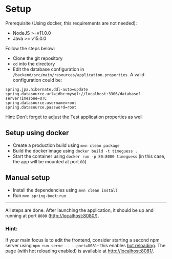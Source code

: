 # Setup

Prerequisite (Using docker, this requirements are not needed): 
* NodeJS >=v11.0.0
* Java >= v15.0.0

Follow the steps below:
 * Clone the git repository
 * `cd` into the directory
 * Edit the database configuration in `/backend/src/main/resources/application.properties`. A valid configuration could be:
```
spring.jpa.hibernate.ddl-auto=update
spring.datasource.url=jdbc:mysql://localhost:3306/database?serverTimezone=UTC
spring.datasource.username=root
spring.datasource.password=root
```

Hint: Don't forget to adjust the Test application properties as well

## Setup using docker
 * Create a production build using `mvn clean package`
 * Build the docker image using `docker build -t timeguess .`
 * Start the container using `docker run -p 80:8080 timeguess` (in this case, the app will be mounted at port `80`)

## Manual setup
 * Install the dependencies using `mvn clean install`
 * Run `mvn spring-boot:run`
---

All steps are done. After launching the application, it should be up and running at port `8080` ([http://localhost:8080/](http://localhost:8080/)).

### Hint:
If your main focus is to edit the frontend, consider starting a second npm server using `npm run serve -- --port=8081`- this enables [hot reloading](https://stackoverflow.com/questions/41428954/what-is-the-difference-between-hot-reloading-and-live-reloading-in-react-native). The page (with hot reloading enabled) is available at [http://localhost:8081/](http://localhost:8081/).